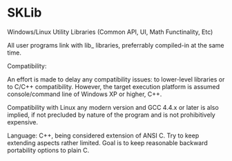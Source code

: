# SKLib
Windows/Linux Utility Libraries (Common API, UI, Math Functinality, Etc)

All user programs link with lib_<something> libraries, preferrably compiled-in at the same time.

Compatibility:

An effort is made to delay any compatibility issues: to lower-level libraries or to C/C++ compatibility.
However, the target execution platform is assumed console/command line of Windows XP or higher, C++.

Compatibility with Linux any modern version and GCC 4.4.x or later is also implied,
if not precluded by nature of the program and is not prohibitively expensive.

Language: C++, being considered extension of ANSI C. Try to keep extending aspects rather limited.
Goal is to keep reasonable backward portability options to plain C.
